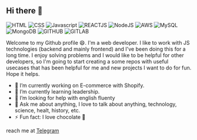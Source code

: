 ## Hi there 👋
![HTML](https://img.shields.io/badge/HTML-239120?style=for-the-badge&logo=html5&logoColor=white) ![CSS](https://img.shields.io/badge/CSS-239120?&style=for-the-badge&logo=css3&logoColor=white) ![Javascript](https://img.shields.io/badge/JavaScript-F7DF1E?style=for-the-badge&logo=javascript&logoColor=black) ![REACTJS](https://img.shields.io/badge/React-20232A?style=for-the-badge&logo=react&logoColor=61DAFB) ![NodeJS](https://img.shields.io/badge/Node.js-43853D?style=for-the-badge&logo=node.js&logoColor=white) ![AWS](https://img.shields.io/badge/Amazon_AWS-FF9900?style=for-the-badge&logo=amazonaws&logoColor=white) ![MySQL](https://img.shields.io/badge/MySQL-005C84?style=for-the-badge&logo=mysql&logoColor=white) ![MongoDB](https://img.shields.io/badge/MongoDB-4EA94B?style=for-the-badge&logo=mongodb&logoColor=white) ![GITHUB](https://img.shields.io/badge/GitHub-100000?style=for-the-badge&logo=github&logoColor=white) ![GITLAB](https://img.shields.io/badge/GitLab-330F63?style=for-the-badge&logo=gitlab&logoColor=white)

Welcome to my Github profile 😄. I'm a web developer. I like to work with JS technologies (backend and mainly frontend) and I've been doing this for a long time. I enjoy solving problems and I would like to be helpful for other developers, so I'm going to start creating a some repos with useful usecases that has been helpful for me and new projects I want to do for fun. Hope it helps.

- 🔭 I’m currently working on E-commerce with Shopify.
- 🌱 I’m currently learning leadership.
- 🤔 I’m looking for help with english fluenty
- 💬 Ask me about anything, I love to talk about anything, technology, science, healt, history, etc.
- ⚡ Fun fact: I love chocolate 🍫

reach me at [Telegram](https://t.me/MimoPerez)



<!--
**LuisPerez94/LuisPerez94** is a ✨ _special_ ✨ repository because its `README.md` (this file) appears on your GitHub profile.

Here are some ideas to get you started:

- 🔭 I’m currently working on ...
- 🌱 I’m currently learning ...
- 👯 I’m looking to collaborate on ...
- 🤔 I’m looking for help with ...
- 💬 Ask me about ...
- 📫 How to reach me: ...
- ⚡ Fun fact: ...
-->
